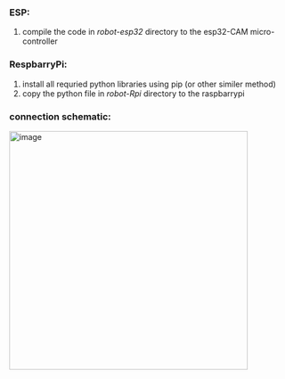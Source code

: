 ### ESP:
1. compile the code in *robot-esp32* directory to the esp32-CAM micro-controller

### RespbarryPi:
1. install all requried python libraries using pip (or other similer method)
2. copy the python file in *robot-Rpi* directory to the raspbarrypi

### connection schematic:
<img width="428" alt="image" src="https://user-images.githubusercontent.com/50671687/216152076-ef77be20-f4b8-4196-b042-1523ce257c02.png">
